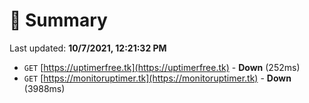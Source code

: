 # 📖 Summary
Last updated: **10/7/2021, 12:21:32 PM**

- `GET` [https://uptimerfree.tk](https://uptimerfree.tk) - **Down** (252ms)
- `GET` [https://monitoruptimer.tk](https://monitoruptimer.tk) - **Down** (3988ms)
